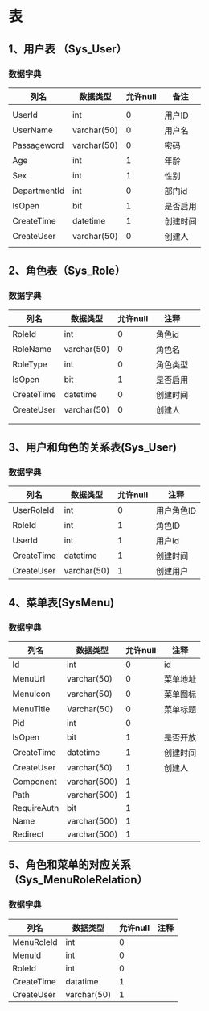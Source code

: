 # 表
## 1、用户表 （Sys_User）
### 数据字典

| 列名           | 数据类型        | 允许null | 备注   |
| ------------ | ----------- | ------ | ---- |
|              |             |        |      |
| UserId       | int         | 0      | 用户ID |
| UserName     | varchar(50) | 0      | 用户名  |
| Passageword  | varchar(50) | 0      | 密码   |
| Age          | int         | 1      | 年龄   |
| Sex          | int         | 1      | 性别   |
| DepartmentId | int         | 0      | 部门id |
| IsOpen       | bit         | 1      | 是否启用 |
| CreateTime   | datetime    | 1      | 创建时间 |
| CreateUser   | varchar(50) | 0      | 创建人  |
|              |             |        |      |
## 2、角色表（Sys_Role）
### 数据字典

| 列名         | 数据类型        | 允许null | 注释   |     |
| ---------- | ----------- | ------ | ---- | --- |
| RoleId     | int         | 0      | 角色id |     |
| RoleName   | varchar(50) | 0      | 角色名  |     |
| RoleType   | int         | 0      | 角色类型 |     |
| IsOpen     | bit         | 1      | 是否启用 |     |
| CreateTime | datetime    | 0      | 创建时间 |     |
| CreateUser | varchar(50) | 0      | 创建人  |     |
|            |             |        |      |     |
|            |             |        |      |     |
## 3、用户和角色的关系表(Sys_User)
### 数据字典
| 列名         | 数据类型        | 允许null | 注释     |
| ---------- | ----------- | ------ | ------ |
| UserRoleId | int         | 0      | 用户角色ID |
| RoleId     | int         | 1      | 角色ID   |
| UserId     | int         | 1      | 用户Id   |
| CreateTime | datetime    | 1      | 创建时间   |
| CreateUser | varchar(50) | 1      | 创建用户   |
## 4、菜单表(SysMenu)
### 数据字典
| 列名          | 数据类型         | 允许null | 注释   |
| ----------- | ------------ | ------ | ---- |
| Id          | int          | 0      | id   |
| MenuUrl     | varchar(50)  | 0      | 菜单地址 |
| MenuIcon    | varchar(50)  | 0      | 菜单图标 |
| MenuTitle   | Varchar(50)  | 0      | 菜单标题 |
| Pid         | int          | 0      |      |
| IsOpen      | bit          | 1      | 是否开放 |
| CreateTime  | datetime     | 1      | 创建时间 |
| CreateUser  | varchar(50)  | 1      | 创建人  |
| Component   | varchar(500) | 1      |      |
| Path        | varchar(500) | 1      |      |
| RequireAuth | bit          | 1      |      |
| Name        | varchar(500) | 1      |      |
| Redirect    | varchar(500) | 1      |      |
## 5、角色和菜单的对应关系（Sys_MenuRoleRelation）
### 数据字典
| 列名         | 数据类型        | 允许null | 注释  |
| ---------- | ----------- | ------ | --- |
| MenuRoleId | int         | 0      |     |
| MenuId     | int         | 0      |     |
| RoleId     | int         | 0      |     |
| CreateTime | datatime    | 1      |     |
| CreateUser | varchar(50) | 1      |     |
